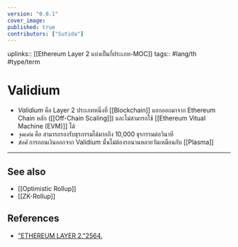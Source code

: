 ```yaml
---
version: "0.0.1"
cover_image:
published: true
contributors: ["Sutida"]
---
```

uplinks:: [[Ethereum Layer 2 แบ่งเป็นกี่ประเภท-MOC]]
tags:: #lang/th #type/term

# Validium
- *Validium*  คือ Layer 2 ประเภทหนึ่งที่ [[Blockchain]] แยกออกมาจาก Ethereum Chain หลัก ([[Off-Chain Scaling]]) และไม่สามารถใช้ [[Ethereum Vitual Machine (EVM)]] ได้
- *จุดเด่น* คือ สามารถรองรับธุรกรรมได้มากถึง 10,000 ธุรกรรมต่อวินาที  
- *ข้อดี* การถอนเงินออกจาก Validium นั้นไม่ต้องรอนานหลายวันเหมือนกับ [[Plasma]]

---
## See also
- [[Optimistic Rollup]]
- [[ZK-Rollup]]
## References
- ["ETHEREUM LAYER 2,"2564.](https://academy.bitcoinaddict.org/what-is-ethereum-layer-2/)
